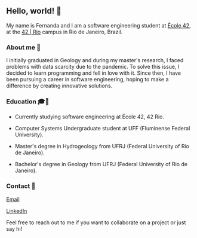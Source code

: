 ## Hello, world! 👋
My name is Fernanda and I am a software engineering student at [École 42](https://www.42network.org/), at the [42 | Rio](https://42.rio/) campus in Rio de Janeiro, Brazil.

### About me 🌟
I initially graduated in Geology and during my master's research, I faced problems with data scarcity due to the pandemic. To solve this issue, I decided to learn programming and fell in love with it. Since then, I have been pursuing a career in software engineering, hoping to make a difference by creating innovative solutions.

### Education 🎓📖
* Currently studying software engineering at École 42, 42 Rio.

* Computer Systems Undergraduate student at UFF (Fluminense Federal University).

* Master's degree in Hydrogeology from UFRJ (Federal University of Rio de Janeiro).

* Bachelor's degree in Geology from UFRJ (Federal University of Rio de Janeiro).

### Contact 📩
[Email](fernandacunha@id.uff.br)

[LinkedIn](https://www.linkedin.com/in/fernanda-cmbc/)

Feel free to reach out to me if you want to collaborate on a project or just say hi!
